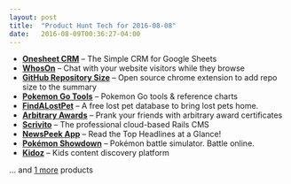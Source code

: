 ```yaml
---
layout: post
title:  "Product Hunt Tech for 2016-08-08"
date:   2016-08-09T00:36:27-04:00
---
```


* **[Onesheet CRM](https://www.producthunt.com/tech/onesheet-crm?utm_campaign=producthunt-api&utm_medium=api&utm_source=Application%3A+Daily+Digest+RSS+%28ID%3A+3202%29)** – The Simple CRM for Google Sheets
* **[WhosOn](https://www.producthunt.com/tech/whoson?utm_campaign=producthunt-api&utm_medium=api&utm_source=Application%3A+Daily+Digest+RSS+%28ID%3A+3202%29)** – Chat with your website visitors while they browse
* **[GitHub Repository Size](https://www.producthunt.com/tech/github-repository-size?utm_campaign=producthunt-api&utm_medium=api&utm_source=Application%3A+Daily+Digest+RSS+%28ID%3A+3202%29)** – Open source chrome extension to add repo size to the summary
* **[Pokemon Go Tools](https://www.producthunt.com/tech/pokemon-go-tools?utm_campaign=producthunt-api&utm_medium=api&utm_source=Application%3A+Daily+Digest+RSS+%28ID%3A+3202%29)** – Pokemon Go tools & reference charts
* **[FindALostPet](https://www.producthunt.com/tech/findalostpet?utm_campaign=producthunt-api&utm_medium=api&utm_source=Application%3A+Daily+Digest+RSS+%28ID%3A+3202%29)** – A free lost pet database to bring lost pets home.
* **[Arbitrary Awards](https://www.producthunt.com/tech/arbitrary-awards?utm_campaign=producthunt-api&utm_medium=api&utm_source=Application%3A+Daily+Digest+RSS+%28ID%3A+3202%29)** – Prank your friends with arbitrary award certificates
* **[Scrivito](https://www.producthunt.com/tech/scrivito?utm_campaign=producthunt-api&utm_medium=api&utm_source=Application%3A+Daily+Digest+RSS+%28ID%3A+3202%29)** – The professional cloud-based Rails CMS
* **[NewsPeek App](https://www.producthunt.com/tech/newspeek-app?utm_campaign=producthunt-api&utm_medium=api&utm_source=Application%3A+Daily+Digest+RSS+%28ID%3A+3202%29)** – Read the Top Headlines at a Glance!
* **[Pokémon Showdown](https://www.producthunt.com/tech/pokemon-showdown?utm_campaign=producthunt-api&utm_medium=api&utm_source=Application%3A+Daily+Digest+RSS+%28ID%3A+3202%29)** – Pokémon battle simulator. Battle online.
* **[Kidoz](https://www.producthunt.com/tech/kidoz?utm_campaign=producthunt-api&utm_medium=api&utm_source=Application%3A+Daily+Digest+RSS+%28ID%3A+3202%29)** – Kids content discovery platform

… and [1 more](https://www.producthunt.com/tech) products
